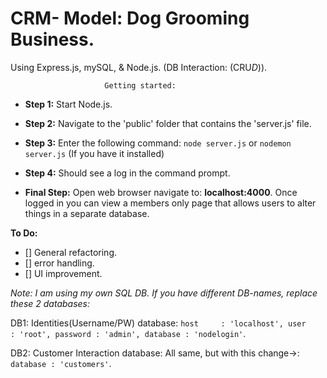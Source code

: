 # CRM- Model: Dog Grooming Business. 
Using Express.js, mySQL, & Node.js.
(DB Interaction: (CRU*D*)).



						 Getting started:
- **Step 1:**
Start Node.js.

- **Step 2:**
Navigate to the 'public' folder that contains the 'server.js' file.

- **Step 3:**
Enter the following command:
`node server.js`
or
`nodemon server.js`
(If you have it installed)

- **Step 4:**
Should see a log in the command prompt.

- **Final Step:**
Open web browser navigate to: **localhost:4000**.
Once logged in you can view a members only page that allows users to alter things in a separate database.

**To Do:**
- [] General refactoring.
- [] error handling.
- [] UI improvement.

*Note: I am using my own SQL DB. If you have different DB-names, replace these 2 databases:* 

DB1: Identities(Username/PW) database:
`host     : 'localhost',
	user     : 'root',
	password : 'admin',
	database : 'nodelogin'`.

DB2: Customer Interaction database:
  All same, but with this change->:
   `database : 'customers'`.
  
